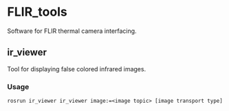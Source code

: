FLIR_tools
==========

Software for FLIR thermal camera interfacing.

ir_viewer
----------

Tool for displaying false colored infrared images. 

### Usage
```
rosrun ir_viewer ir_viewer image:=<image topic> [image transport type]
```
